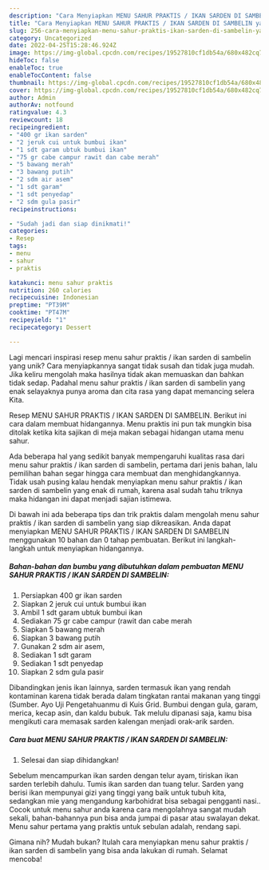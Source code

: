 ```yaml
---
description: "Cara Menyiapkan MENU SAHUR PRAKTIS / IKAN SARDEN DI SAMBELIN yang Lezat Sekali"
title: "Cara Menyiapkan MENU SAHUR PRAKTIS / IKAN SARDEN DI SAMBELIN yang Lezat Sekali"
slug: 256-cara-menyiapkan-menu-sahur-praktis-ikan-sarden-di-sambelin-yang-lezat-sekali
category: Uncategorized
date: 2022-04-25T15:28:46.924Z
image: https://img-global.cpcdn.com/recipes/19527810cf1db54a/680x482cq70/menu-sahur-praktis-ikan-sarden-di-sambelin-foto-resep-utama.jpg
hideToc: false
enableToc: true
enableTocContent: false
thumbnail: https://img-global.cpcdn.com/recipes/19527810cf1db54a/680x482cq70/menu-sahur-praktis-ikan-sarden-di-sambelin-foto-resep-utama.jpg
cover: https://img-global.cpcdn.com/recipes/19527810cf1db54a/680x482cq70/menu-sahur-praktis-ikan-sarden-di-sambelin-foto-resep-utama.jpg
author: Admin
authorAv: notfound
ratingvalue: 4.3
reviewcount: 18
recipeingredient:
- "400 gr ikan sarden"
- "2 jeruk cui untuk bumbui ikan"
- "1 sdt garam ubtuk bumbui ikan"
- "75 gr cabe campur rawit dan cabe merah"
- "5 bawang merah"
- "3 bawang putih"
- "2 sdm air asem"
- "1 sdt garam"
- "1 sdt penyedap"
- "2 sdm gula pasir"
recipeinstructions:

- "Sudah jadi dan siap dinikmati!"
categories:
- Resep
tags:
- menu
- sahur
- praktis

katakunci: menu sahur praktis 
nutrition: 260 calories
recipecuisine: Indonesian
preptime: "PT39M"
cooktime: "PT47M"
recipeyield: "1"
recipecategory: Dessert

---
```





Lagi mencari inspirasi resep menu sahur praktis / ikan sarden di sambelin yang unik? Cara menyiapkannya sangat tidak susah dan tidak juga mudah. Jika keliru mengolah maka hasilnya tidak akan memuaskan dan bahkan tidak sedap. Padahal menu sahur praktis / ikan sarden di sambelin yang enak selayaknya punya aroma dan cita rasa yang dapat memancing selera Kita.





Resep MENU SAHUR PRAKTIS / IKAN SARDEN DI SAMBELIN. Berikut ini cara dalam membuat hidangannya. Menu praktis ini pun tak mungkin bisa ditolak ketika kita sajikan di meja makan sebagai hidangan utama menu sahur.

Ada beberapa hal yang sedikit banyak mempengaruhi kualitas rasa dari menu sahur praktis / ikan sarden di sambelin, pertama dari jenis bahan, lalu pemilihan bahan segar hingga cara membuat dan menghidangkannya. Tidak usah pusing kalau hendak menyiapkan menu sahur praktis / ikan sarden di sambelin yang enak di rumah, karena asal sudah tahu triknya maka hidangan ini dapat menjadi sajian istimewa.






Di bawah ini ada beberapa tips dan trik praktis dalam mengolah menu sahur praktis / ikan sarden di sambelin yang siap dikreasikan. Anda dapat menyiapkan MENU SAHUR PRAKTIS / IKAN SARDEN DI SAMBELIN menggunakan 10 bahan dan 0 tahap pembuatan. Berikut ini langkah-langkah untuk menyiapkan hidangannya.

<!--inarticleads1-->

##### Bahan-bahan dan bumbu yang dibutuhkan dalam pembuatan MENU SAHUR PRAKTIS / IKAN SARDEN DI SAMBELIN:

1. Persiapkan 400 gr ikan sarden
1. Siapkan 2 jeruk cui untuk bumbui ikan
1. Ambil 1 sdt garam ubtuk bumbui ikan
1. Sediakan 75 gr cabe campur (rawit dan cabe merah
1. Siapkan 5 bawang merah
1. Siapkan 3 bawang putih
1. Gunakan 2 sdm air asem,
1. Sediakan 1 sdt garam
1. Sediakan 1 sdt penyedap
1. Siapkan 2 sdm gula pasir


Dibandingkan jenis ikan lainnya, sarden termasuk ikan yang rendah kontaminan karena tidak berada dalam tingkatan rantai makanan yang tinggi (Sumber. Ayo Uji Pengetahuanmu di Kuis Grid. Bumbui dengan gula, garam, merica, kecap asin, dan kaldu bubuk. Tak melulu dipanasi saja, kamu bisa mengikuti cara memasak sarden kalengan menjadi orak-arik sarden. 

<!--inarticleads2-->

##### Cara buat MENU SAHUR PRAKTIS / IKAN SARDEN DI SAMBELIN:


1. Selesai dan siap dihidangkan!

Sebelum mencampurkan ikan sarden dengan telur ayam, tiriskan ikan sarden terlebih dahulu. Tumis ikan sarden dan tuang telur. Sarden yang berisi ikan mempunyai gizi yang tinggi yang baik untuk tubuh kita, sedangkan mie yang mengandung karbohidrat bisa sebagai pengganti nasi.. Cocok untuk menu sahur anda karena cara mengolahnya sangat mudah sekali, bahan-bahannya pun bisa anda jumpai di pasar atau swalayan dekat. Menu sahur pertama yang praktis untuk sebulan adalah, rendang sapi. 

Gimana nih? Mudah bukan? Itulah cara menyiapkan menu sahur praktis / ikan sarden di sambelin yang bisa anda lakukan di rumah. Selamat mencoba!
